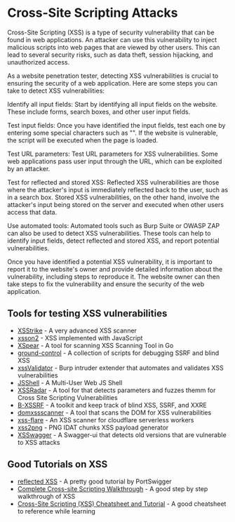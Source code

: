 # Cross-Site Scripting Attacks

Cross-Site Scripting (XSS) is a type of security vulnerability that can be found in web applications. An attacker can use this vulnerability to inject malicious scripts into web pages that are viewed by other users. This can lead to several security risks, such as data theft, session hijacking, and unauthorized access.

As a website penetration tester, detecting XSS vulnerabilities is crucial to ensuring the security of a web application. Here are some steps you can take to detect XSS vulnerabilities:

Identify all input fields: Start by identifying all input fields on the website. These include forms, search boxes, and other user input fields.

Test input fields: Once you have identified the input fields, test each one by entering some special characters such as "<script>alert('XSS');</script>". If the website is vulnerable, the script will be executed when the page is loaded.

Test URL parameters: Test URL parameters for XSS vulnerabilities. Some web applications pass user input through the URL, which can be exploited by an attacker.

Test for reflected and stored XSS: Reflected XSS vulnerabilities are those where the attacker's input is immediately reflected back to the user, such as in a search box. Stored XSS vulnerabilities, on the other hand, involve the attacker's input being stored on the server and executed when other users access that data.

Use automated tools: Automated tools such as Burp Suite or OWASP ZAP can also be used to detect XSS vulnerabilities. These tools can help to identify input fields, detect reflected and stored XSS, and report potential vulnerabilities.

Once you have identified a potential XSS vulnerability, it is important to report it to the website's owner and provide detailed information about the vulnerability, including steps to reproduce it. The website owner can then take steps to fix the vulnerability and ensure the security of the web application.

## Tools for testing XSS vulnerabilities
* [XSStrike](https://github.com/s0md3v/XSStrike) - A very advanced XSS scanner
* [xsson2](https://github.com/evilcos/xssor2) - XSS implemented with JavaScript
* [XSpear](https://github.com/hahwul/XSpear) - A tool for scanning XSS Scanning Tool in Go
* [ground-control](https://github.com/jobertabma/ground-control) - A collection of scripts for debugging SSRF and blind XSS
* [xssValidator](https://github.com/nVisium/xssValidator) - Burp intruder extender that automates and validates XSS vulnerabilities
* [JSShell](https://github.com/Den1al/JSShell) - A Multi-User Web JS Shell
* [XSSRadar](https://github.com/bugbountyforum/XSS-Radar) - A tool for that detects parameters and fuzzes themm for Cross Site Scripting Vulnerabilities
* [B-XSSRF](https://github.com/SpiderMate/B-XSSRF) - A toolkit and keep track of blind XSS, SSRF, and XXRE
* [domxssscanner](https://github.com/yaph/domxssscanner) - A tool that scans the DOM for XSS vulnerabilities
* [xss-flare](https://github.com/EgeBalci/xss-flare) - An XSS scanner for cloudflare serverless workers
* [xss2png](https://github.com/vavkamil/xss2png) - PNG IDAT chunks XSS payload generator
* [XSSwagger](https://github.com/vavkamil/XSSwagger) - A Swagger-ui that detects old versions that are vulnerable to XSS attacks

## Good Tutorials on XSS
* [reflected XSS](https://portswigger.net/web-security/cross-site-scripting/reflected) - A pretty good tutorial by PortSwigger
* [Complete Cross-site Scripting Walkthrough](https://www.exploit-db.com/docs/english/18895-complete-cross-site-scripting-walkthrough.pdf) - A good step by step walkthrough of XSS
* [Cross-Site Scripting (XSS) Cheatsheet and Tutorial](https://hackersonlineclub.com/cross-site-scripting-xss/) - A good cheatsheet to reference while learning



